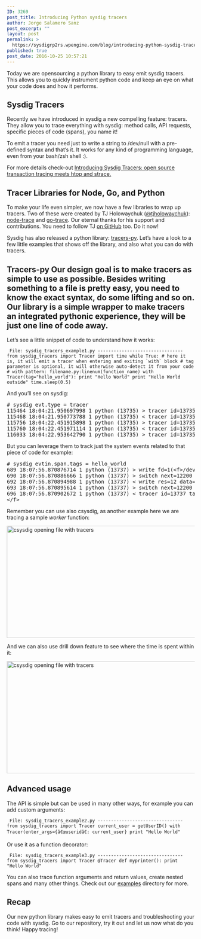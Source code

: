 ```yaml
---
ID: 3269
post_title: Introducing Python sysdig tracers
author: Jorge Salamero Sanz
post_excerpt: ""
layout: post
permalink: >
  https://sysdigrp2rs.wpengine.com/blog/introducing-python-sysdig-tracers/
published: true
post_date: 2016-10-25 10:57:21
---
```

Today we are opensourcing a python library to easy emit sysdig tracers. This allows you to quickly instrument python code and keep an eye on what your code does and how it performs. 
## Sysdig Tracers

Recently we have introduced in sysdig a new compelling feature: tracers. They allow you to trace everything with sysdig: method calls, API requests, specific pieces of code (spans), you name it!

To emit a tracer you need just to write a string to /dev/null with a pre-defined syntax and that’s it. It works for any kind of programming language, even from your bash/zsh shell :).

For more details check-out <a href="https://sysdigrp2rs.wpengine.com/blog/sysdig-tracers/" target="_blank">Introducing Sysdig Tracers: open source transaction tracing meets htop and strace.</a>

## Tracer Libraries for Node, Go, and Python

To make your life even simpler, we now have a few libraries to wrap up tracers. Two of these were created by TJ Holowaychuk (<a href="https://twitter.com/tjholowaychuk" target="_blank">@tjholowaychuk</a>): <a href="https://github.com/tj/node-trace" target="_blank">node-trace</a> and <a href="https://github.com/tj/go-trace" target="_blank">go-trace</a>. Our eternal thanks for his support and contributions. You need to follow TJ <a href="https://github.com/tj" target="_blank">on GitHub</a> too. Do it now!

Sysdig has also released a python library: <a href="https://github.com/draios/tracers-py" target="_blank">tracers-py</a>. Let’s have a look to a few little examples that shows off the library, and also what you can do with tracers.

## Tracers-py Our design goal is to make tracers as simple to use as possible. Besides writing something to a file is pretty easy, you need to know the exact syntax, do some lifting and so on. Our library is a simple wrapper to make tracers an integrated pythonic experience, they will be just one line of code away. 

Let’s see a little snippet of code to understand how it works:

<script src="https://gist.github.com/67f63ed2ab86de6015ba9526d008b024.js"></script> <noscript>
  <pre><code> File: sysdig_tracers_example1.py -------------------------------- from sysdig_tracers import Tracer import time while True: # here it is, it will emit a tracer when entering and exiting `with` block # tag parameter is optional, it will otherwise auto-detect it from your code # with pattern: filename.py:linenum(function_name) with Tracer(tag=&quot;hello_world&quot;): print &quot;Hello World&quot; print &quot;Hello World outside&quot; time.sleep(0.5) </code></pre>
</noscript>

And you’ll see on sysdig:

<pre># sysdig evt.type = tracer
115464 18:04:21.950697998 1 python (13735) &gt; tracer id=13735 tags=hello_world args=
115468 18:04:21.950773788 1 python (13735) &lt; tracer id=13735 tags=hello_world args=
115756 18:04:22.451915898 1 python (13735) &gt; tracer id=13735 tags=hello_world args=
115760 18:04:22.451971114 1 python (13735) &lt; tracer id=13735 tags=hello_world args=
116033 18:04:22.953642790 1 python (13735) &gt; tracer id=13735 tags=hello_world args=
</pre>

But you can leverage them to track just the system events related to that piece of code for example:

<pre># sysdig evtin.span.tags = hello_world
689 18:07:56.870876714 1 python (13737) &gt; write fd=1(&lt;f>/dev/pts/0) size=12
690 18:07:56.870886666 1 python (13737) &gt; switch next=12200 pgft_maj=0 pgft_min=1048 vm_size=25320 vm_rss=7560 vm_swap=0
692 18:07:56.870894988 1 python (13737) &lt; write res=12 data=Hello World.
693 18:07:56.870895614 1 python (13737) &gt; switch next=12200 pgft_maj=0 pgft_min=1048 vm_size=25320 vm_rss=7560 vm_swap=0
696 18:07:56.870902672 1 python (13737) &lt; tracer id=13737 tags=hello_world args=
&lt;/f></pre>

Remember you can use also csysdig, as another example here we are tracing a sample *worker* function:

<a data-rel="lightbox-0" href="/wp-content/uploads/2016/10/sysdig_tracers_1.png"><img src="/wp-content/uploads/2016/10/sysdig_tracers_1-300x150.png" alt="csysdig opening file with tracers" width="600" height="300" class="alignnone size-medium wp-image-3271" /></a>

And we can also use drill down feature to see where the time is spent within it:

<a data-rel="lightbox-0" href="/wp-content/uploads/2016/10/sysdig_tracers_2.png"><img src="/wp-content/uploads/2016/10/sysdig_tracers_2-300x150.png" alt="csysdig opening file with tracers" width="600" height="300" class="alignnone size-medium wp-image-3273" /></a>

## Advanced usage

The API is simple but can be used in many other ways, for example you can add custom arguments:

<script src="https://gist.github.com/fedd200dc5437325a49654e221a352e6.js"></script> <noscript>
  <pre><code> File: sysdig_tracers_example2.py -------------------------------- from sysdig_tracers import Tracer current_user = getUserID() with Tracer(enter_args={â€œuseridâ€: current_user} print &quot;Hello World&quot; </code></pre>
</noscript>

Or use it as a function decorator:

<script src="https://gist.github.com/45d10f742ab1212447649cd52646825c.js"></script> <noscript>
  <pre><code> File: sysdig_tracers_example3.py -------------------------------- from sysdig_tracers import Tracer @Tracer def myprinter(): print &quot;Hello World&quot; </code></pre>
</noscript>

You can also trace function arguments and return values, create nested spans and many other things. Check out our <a href="https://github.com/draios/tracers-py/tree/master/examples" target="_blank"> examples</a> directory for more.

## Recap

Our new python library makes easy to emit tracers and troubleshooting your code with sysdig. Go to our repository, try it out and let us now what do you think! Happy tracing!